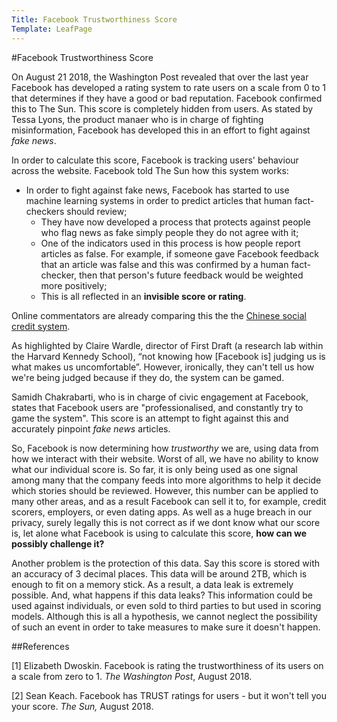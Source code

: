 ```yaml
---
Title: Facebook Trustworthiness Score
Template: LeafPage
---
```

#Facebook Trustworthiness Score

On August 21 2018, the Washington Post revealed that over the last year Facebook has developed a rating system to rate users on a scale from 0 to 1 that determines if they have a good or bad reputation. Facebook confirmed this to The Sun. This score is completely hidden from users. As stated by Tessa Lyons, the product manaer who is in charge of fighting misinformation, Facebook has developed this in an effort to fight against *fake news*. 

In order to calculate this score, Facebook is tracking users' behaviour across the website. Facebook told The Sun how this system works:
  - In order to fight against fake news, Facebook has started to use machine learning systems in order to predict articles that human fact-checkers should review;
	- They have now developed a process that protects against people who flag news as fake simply people they do not agree with it;
	- One of the indicators used in this process is how people report articles as false. For example, if someone gave Facebook feedback that an article was false and this was confirmed by a human fact-checker, then that person's future feedback would be weighted more positively;
	- This is all reflected in an **invisible score or rating**.

Online commentators are already comparing this the the [Chinese social credit system](http://cueimps.soc.srcf.net/course/course/credit-scores/Social_Credit_Scores/china). 

As highlighted by Claire Wardle, director of First Draft (a research lab within the Harvard Kennedy School), “not knowing how [Facebook is] judging us is what makes us uncomfortable”. However, ironically, they can't tell us how we're being judged because if they do, the system can be gamed.

Samidh Chakrabarti, who is in charge of civic engagement at Facebook, states that Facebook users are "professionalised, and constantly try to game the system". This score is an attempt to fight against this and accurately pinpoint *fake news* articles.

So, Facebook is now determining how *trustworthy* we are, using data from how we interact with their website. Worst of all, we have no ability to know what our individual score is. So far, it is only being used as one signal among many that the company feeds into more algorithms to help it decide which stories should be reviewed. However, this number can be applied to many other areas, and as a result Facebook can sell it to, for example, credit scorers, employers, or even dating apps. As well as a huge breach in our privacy, surely legally this is not correct as if we dont know what our score is, let alone what Facebook is using to calculate this score, **how can we possibly challenge it?** 

Another problem is the protection of this data. Say this score is stored with an accuracy of 3 decimal places. This data will be around 2TB, which is enough to fit on a memory stick. As a result, a data leak is extremely possible. And, what happens if this data leaks? This information could be used against individuals, or even sold to third parties to but used in scoring models. Although this is all a hypothesis, we cannot neglect the possibility of such an event in order to take measures to make sure it doesn't happen. 

##References

[1] Elizabeth Dwoskin. Facebook is rating the trustworthiness of its users on a scale from zero to 1. *The Washington Post*, August 2018.

[2] Sean Keach. Facebook has TRUST ratings for users - but it won't tell you your score. *The Sun,* August 2018.
